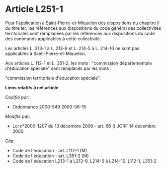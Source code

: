 # Article L251-1

Pour l'application à Saint-Pierre-et-Miquelon des dispositions du chapitre II du titre Ier, les références aux dispositions
du code général des collectivités territoriales sont remplacées par les références aux dispositions du code des communes
applicables à cette collectivité.

Les articles L. 213-1 à L. 213-9 et L. 214-5 à L. 214-10 ne sont pas applicables à Saint-Pierre-et-Miquelon.

Aux articles L. 112-1 et L. 351-2, les mots : "commission départementale d'éducation spéciale" sont remplacés par les mots :

"commission territoriale d'éducation spéciale".

**Liens relatifs à cet article**

_Codifié par_:

  - Ordonnance 2000-549 2000-06-15

_Modifié par_:

  - Loi n°2000-1207 du 13 décembre 2000 - art. 66 () JORF 14 décembre 2000

_Cite_:

  - Code de l'éducation - art. L112-1 (M)
  - Code de l'éducation - art. L351-2 (M)
  - Code de l'éducation L213-1 à L213-9, L214-5 à L214-10, L112-1, L351-2
